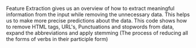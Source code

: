 Feature Extraction gives us an overview of how to extract meaningful information from the input while removing the unnecessary data. This helps us to make more precise predictions about the data. This code shows how to remove HTML tags, URL's, Punctuations and stopwords from data, expand the abbreviations and apply stemming (The process of reducing all the forms of verbs in their participle form)
